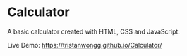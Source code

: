 # Calculator

A basic calculator created with HTML, CSS and JavaScript.

Live Demo: https://tristanwongg.github.io/Calculator/
